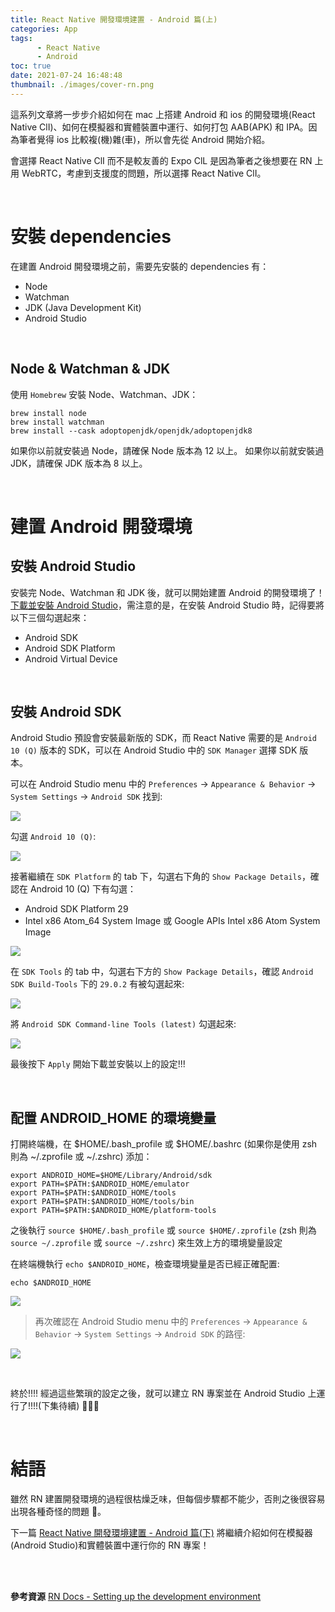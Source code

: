 ```yaml
---
title: React Native 開發環境建置 - Android 篇(上)
categories: App
tags: 
      - React Native
      - Android
toc: true
date: 2021-07-24 16:48:48
thumbnail: ./images/cover-rn.png
---
```


這系列文章將一步步介紹如何在 mac 上搭建 Android 和 ios 的開發環境(React Native ClI)、如何在模擬器和實體裝置中運行、如何打包 AAB(APK) 和 IPA。因為筆者覺得 ios 比較複(機)雜(車)，所以會先從 Android 開始介紹。

會選擇 React Native ClI 而不是較友善的 Expo ClL 是因為筆者之後想要在 RN 上用 WebRTC，考慮到支援度的問題，所以選擇 React Native ClI。

<!-- more -->

<br/>

# 安裝 dependencies
在建置 Android 開發環境之前，需要先安裝的 dependencies 有：
- Node
- Watchman
- JDK (Java Development Kit)
- Android Studio

<br/>

## Node & Watchman & JDK
使用 `Homebrew` 安裝 Node、Watchman、JDK：
```shell
brew install node
brew install watchman
brew install --cask adoptopenjdk/openjdk/adoptopenjdk8
```
如果你以前就安裝過 Node，請確保 Node 版本為 12 以上。
如果你以前就安裝過 JDK，請確保 JDK 版本為 8 以上。

<br/>

# 建置 Android 開發環境
## 安裝 Android Studio
安裝完 Node、Watchman 和 JDK 後，就可以開始建置 Android 的開發環境了！
[下載並安裝 Android Studio](https://developer.android.com/studio)，需注意的是，在安裝 Android Studio 時，記得要將以下三個勾選起來：
- Android SDK
- Android SDK Platform
- Android Virtual Device

<br/>

## 安裝 Android SDK
Android Studio 預設會安裝最新版的 SDK，而 React Native 需要的是 `Android 10 (Q)` 版本的 SDK，可以在 Android Studio 中的 `SDK Manager` 選擇 SDK 版本。

可以在 Android Studio menu 中的 `Preferences` → `Appearance & Behavior` → `System Settings` → `Android SDK` 找到:

![](https://i.imgur.com/PTNFhCy.jpg)

勾選 `Android 10 (Q)`:

![](./rn-environment-android/android-sdk-1.png)

接著繼續在 `SDK Platform` 的 tab 下，勾選右下角的 `Show Package Details`，確認在 Android 10 (Q) 下有勾選：
- Android SDK Platform 29
- Intel x86 Atom_64 System Image 或 Google APIs Intel x86 Atom System Image

![](./rn-environment-android/android-sdk-2.png)


在 `SDK Tools` 的 tab 中，勾選右下方的 `Show Package Details`，確認 `Android SDK Build-Tools` 下的 `29.0.2` 有被勾選起來:

![](./rn-environment-android/android-sdk-3.png)

將 `Android SDK Command-line Tools (latest)` 勾選起來:

![](./rn-environment-android/android-sdk-4.png)

最後按下 `Apply` 開始下載並安裝以上的設定!!!

<br/>

## 配置 ANDROID_HOME 的環境變量
打開終端機，在 $HOME/.bash_profile 或 $HOME/.bashrc (如果你是使用 zsh 則為 ~/.zprofile 或 ~/.zshrc) 添加：

```shell
export ANDROID_HOME=$HOME/Library/Android/sdk
export PATH=$PATH:$ANDROID_HOME/emulator
export PATH=$PATH:$ANDROID_HOME/tools
export PATH=$PATH:$ANDROID_HOME/tools/bin
export PATH=$PATH:$ANDROID_HOME/platform-tools
```

之後執行 `source $HOME/.bash_profile` 或 `source $HOME/.zprofile` (zsh 則為 `source ~/.zprofile` 或 `source ~/.zshrc`) 來生效上方的環境變量設定

在終端機執行 `echo $ANDROID_HOME`，檢查環境變量是否已經正確配置:

```shell
echo $ANDROID_HOME
```

![](./rn-environment-android/android-env-variables.png)

> 再次確認在 Android Studio menu 中的 `Preferences` → `Appearance & Behavior` → `System Settings` → `Android SDK` 的路徑:

![](./rn-environment-android/android-env-2.png)


<br/>

終於!!!! 經過這些繁瑣的設定之後，就可以建立 RN 專案並在 Android Studio 上運行了!!!!(下集待續) 🎉🎉🎉

<br/>

# 結語
雖然 RN 建置開發環境的過程很枯燥乏味，但每個步驟都不能少，否則之後很容易出現各種奇怪的問題 🐛。

下一篇 [React Native 開發環境建置 - Android 篇(下)](https://yachen168.github.io/article/rn-hello-world.html#more) 將繼續介紹如何在模擬器(Android Studio)和實體裝置中運行你的 RN 專案！


<br/>
<br/>

<b>參考資源</b>
[RN Docs - Setting up the development environment
](https://reactnative.dev/docs/environment-setup)